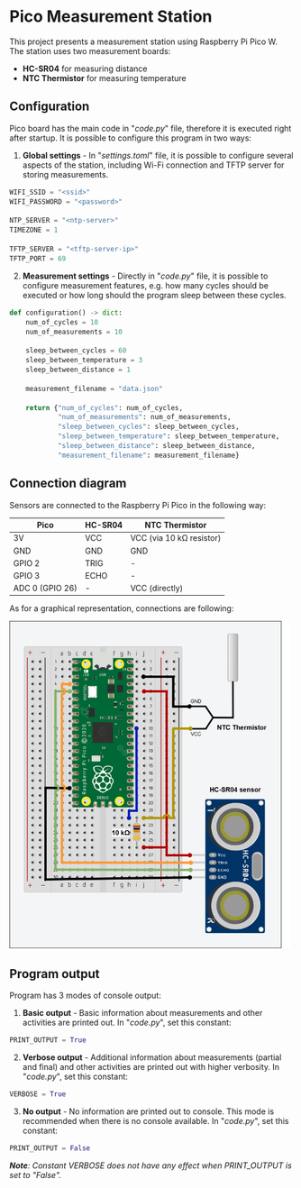 # Pico Measurement Station

This project presents a measurement station using Raspberry Pi Pico W. The station uses two measurement boards:

- **HC-SR04** for measuring distance
- **NTC Thermistor** for measuring temperature

## Configuration

Pico board has the main code in "*code.py*" file, therefore it is executed right after startup. It is possible to configure this program in two ways:

1. **Global settings** - In "*settings.toml*" file, it is possible to configure several aspects of the station, including Wi-Fi connection and TFTP server for storing measurements.

```python
WIFI_SSID = "<ssid>"
WIFI_PASSWORD = "<password>"

NTP_SERVER = "<ntp-server>"
TIMEZONE = 1

TFTP_SERVER = "<tftp-server-ip>"
TFTP_PORT = 69
```

2. **Measurement settings** - Directly in "*code.py*" file, it is possible to configure measurement features, e.g. how many cycles should be executed or how long should the program sleep between these cycles.

```python
def configuration() -> dict:
    num_of_cycles = 10
    num_of_measurements = 10
    
    sleep_between_cycles = 60
    sleep_between_temperature = 3
    sleep_between_distance = 1
    
    measurement_filename = "data.json"
    
    return {"num_of_cycles": num_of_cycles,
            "num_of_measurements": num_of_measurements,
            "sleep_between_cycles": sleep_between_cycles,
            "sleep_between_temperature": sleep_between_temperature,
            "sleep_between_distance": sleep_between_distance,
            "measurement_filename": measurement_filename}
```

## Connection diagram

Sensors are connected to the Raspberry Pi Pico in the following way:

| Pico  | HC-SR04  | NTC Thermistor  |
|---|---|---|
|  3V |  VCC |  VCC (via 10 kΩ resistor) |
| GND  |  GND | GND  |
| GPIO 2  | TRIG  | -  |
| GPIO 3  | ECHO  |  - |
| ADC 0 (GPIO 26)  | -  | VCC (directly)  |

As for a graphical representation, connections are following:

<img src="img/tftp_pico.png" alt="conn_diagram.png" width="500"/>

## Program output

Program has 3 modes of console output:

1. **Basic output** - Basic information about measurements and other activities are printed out. In "*code.py*", set this constant:

```python
PRINT_OUTPUT = True
```

2. **Verbose output** - Additional information about measurements (partial and final) and other activities are printed out with higher verbosity. In "*code.py*", set this constant:

```python
VERBOSE = True
```

3. **No output** - No information are printed out to console. This mode is recommended when there is no console available. In "*code.py*", set this constant:

```python
PRINT_OUTPUT = False
```

***Note**: Constant VERBOSE does not have any effect when PRINT_OUTPUT is set to "False".*